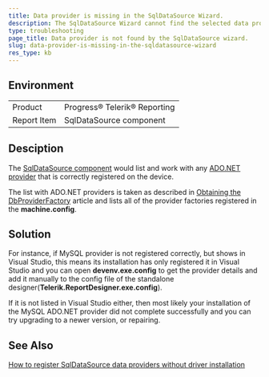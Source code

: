 ```yaml
---
title: Data provider is missing in the SqlDataSource Wizard.
description: The SqlDataSource Wizard cannot find the selected data provider.
type: troubleshooting
page_title: Data provider is not found by the SqlDataSource wizard.
slug: data-provider-is-missing-in-the-sqldatasource-wizard
res_type: kb
---
```


## Environment

<table>
	<tr>
		<td>Product</td>
		<td>Progress® Telerik® Reporting</td>
	</tr>
  	<tr>
		<td>Report Item</td>
		<td>SqlDataSource component</td>
	</tr>
</table>

## Desciption

The [SqlDataSource component](../sqldatasource) would list and work with any [ADO.NET provider](http://msdn.microsoft.com/en-us/library/h43ks021.aspx) that is correctly
registered on the device. 

The list with ADO.NET providers is taken as described in [Obtaining the DbProviderFactory](https://docs.microsoft.com/en-us/dotnet/framework/data/adonet/obtaining-a-dbproviderfactory) article and lists all of the provider factories registered in the **machine.config**.
  
## Solution

For instance, if MySQL provider is not registered correctly, but shows in Visual Studio, this means its installation has only registered it in Visual Studio and you can open
**devenv.exe.config** to get the provider details and add it manually to the config file of the standalone designer(**Telerik.ReportDesigner.exe.config**). 

If it is not listed in Visual Studio either, then most likely your installation of the MySQL ADO<span>.</span>NET provider did not
complete successfully and you can try upgrading to a newer version, or repairing.

## See Also

[How to register SqlDataSource data providers without driver installation](./accessing-and-managing-data/details/how-to-register-sqldatasource-data-providers-without-driver-installation)
